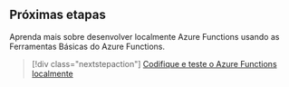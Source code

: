 ## <a name="next-steps"></a>Próximas etapas

Aprenda mais sobre desenvolver localmente Azure Functions usando as Ferramentas Básicas do Azure Functions.

> [!div class="nextstepaction"] 
> [Codifique e teste o Azure Functions localmente](../articles/azure-functions/functions-run-local.md)
